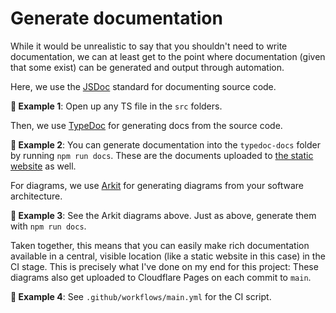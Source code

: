 # Generate documentation

While it would be unrealistic to say that you shouldn't need to write documentation, we can at least get to the point where documentation (given that some exist) can be generated and output through automation.

Here, we use the [JSDoc](https://jsdoc.app) standard for documenting source code.

**🎯 Example 1**: Open up any TS file in the `src` folders.

Then, we use [TypeDoc](https://typedoc.org) for generating docs from the source code.

**🎯 Example 2**: You can generate documentation into the `typedoc-docs` folder by running `npm run docs`. These are the documents uploaded to [the static website](https://better-apis-workshop.pages.dev) as well.

For diagrams, we use [Arkit](https://arkit.pro/) for generating diagrams from your software architecture.

**🎯 Example 3**: See the Arkit diagrams above. Just as above, generate them with `npm run docs`.

Taken together, this means that you can easily make rich documentation available in a central, visible location (like a static website in this case) in the CI stage. This is precisely what I've done on my end for this project: These diagrams also get uploaded to Cloudflare Pages on each commit to `main`.

**🎯 Example 4**: See `.github/workflows/main.yml` for the CI script.
